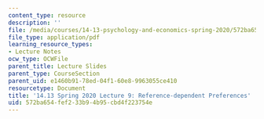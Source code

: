 ```yaml
---
content_type: resource
description: ''
file: /media/courses/14-13-psychology-and-economics-spring-2020/572ba654fef233b94b95cbd4f223754e_MIT14_13S20_lec9.pdf
file_type: application/pdf
learning_resource_types:
- Lecture Notes
ocw_type: OCWFile
parent_title: Lecture Slides
parent_type: CourseSection
parent_uid: e1460b91-78ed-04f1-60e8-9963055ce410
resourcetype: Document
title: '14.13 Spring 2020 Lecture 9: Reference-dependent Preferences'
uid: 572ba654-fef2-33b9-4b95-cbd4f223754e
---
```

